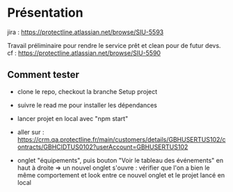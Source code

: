 # Présentation 

jira : https://protectline.atlassian.net/browse/SIU-5593

Travail préliminaire pour rendre le service prêt et clean pour de futur devs. 
cf :  https://protectline.atlassian.net/browse/SIU-5590

## Comment tester 

- clone le repo, checkout la branche Setup project
- suivre le read me pour installer les dépendances 
- lancer projet en local avec "npm start"

- aller sur : https://crm.qa.protectline.fr/main/customers/details/GBHUSERTUS102/contracts/GBHCIDTUS0102?userAccount=GBHUSERTUS102
- onglet "équipements", puis bouton "Voir le tableau des événements" en haut à droite
=> un nouvel onglet s'ouvre : vérifier que l'on a bien le même comportement et look entre ce nouvel onglet et le projet lancé en local
